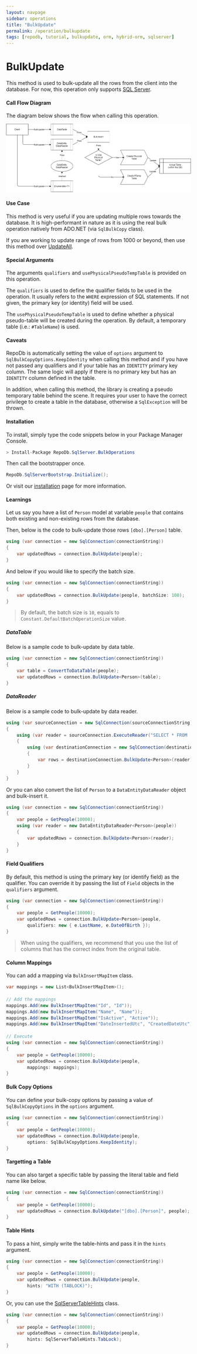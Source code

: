 ```yaml
---
layout: navpage
sidebar: operations
title: "BulkUpdate"
permalink: /operation/bulkupdate
tags: [repodb, tutorial, bulkupdate, orm, hybrid-orm, sqlserver]
---
```


# BulkUpdate

This method is used to bulk-update all the rows from the client into the database. For now, this operation only supports [SQL Server](https://www.nuget.org/packages/RepoDb.SqlServer.BulkOperations).

#### Call Flow Diagram

The diagram below shows the flow when calling this operation.

<img src="../../assets/images/site/bulk-update.png" />

#### Use Case

This method is very useful if you are updating multiple rows towards the database. It is high-performant in nature as it is using the real bulk operation natively from ADO.NET (via `SqlBulkCopy` class).

If you are working to update range of rows from 1000 or beyond, then use this method over [UpdateAll](/operation/updateall).

#### Special Arguments

The arguments `qualifiers` and `usePhysicalPseudoTempTable` is provided on this operation.

The `qualifiers` is used to define the qualifier fields to be used in the operation. It usually refers to the `WHERE` expression of SQL statements. If not given, the primary key (or identity) field will be used.

The `usePhysicalPseudoTempTable` is used to define whether a physical pseudo-table will be created during the operation. By default, a temporary table (i.e.: `#TableName`) is used.

#### Caveats

RepoDb is automatically setting the value of `options` argument to `SqlBulkCopyOptions.KeepIdentity` when calling this method and if you have not passed any qualifiers and if your table has an `IDENTITY` primary key column. The same logic will apply if there is no primary key but has an `IDENTITY` column defined in the table.

In addition, when calling this method, the library is creating a pseudo temporary table behind the scene. It requires your user to have the correct privilege to create a table in the database, otherwise a `SqlException` will be thrown.

#### Installation

To install, simply type the code snippets below in your Package Manager Console.

```csharp
> Install-Package RepoDb.SqlServer.BulkOperations
```

Then call the bootstrapper once.

```csharp
RepoDb.SqlServerBootstrap.Initialize();
```

Or visit our [installation](/tutorial/installation) page for more information.

#### Learnings

Let us say you have a list of `Person` model at variable `people` that contains both existing and non-existing rows from the database.

Then, below is the code to bulk-update those rows `[dbo].[Person]` table.

```csharp
using (var connection = new SqlConnection(connectionString))
{
	var updatedRows = connection.BulkUpdate(people);
}
```

And below if you would like to specify the batch size.

```csharp
using (var connection = new SqlConnection(connectionString))
{
	var updatedRows = connection.BulkUpdate(people, batchSize: 100);
}
```

> By default, the batch size is `10`, equals to `Constant.DefaultBatchOperationSize` value.

##### DataTable

Below is a sample code to bulk-update by data table.

```csharp
using (var connection = new SqlConnection(connectionString))
{
	var table = ConvertToDataTable(people);
	var updatedRows = connection.BulkUpdate<Person>(table);
}
```

##### DataReader

Below is a sample code to bulk-update by data reader.

```csharp
using (var sourceConnection = new SqlConnection(sourceConnectionString))
{
	using (var reader = sourceConnection.ExecuteReader("SELECT * FROM [dbo].[Person] WHERE (IsActive = 1);"))
	{
		using (var destinationConnection = new SqlConnection(destinationConnectionString))
		{
			var rows = destinationConnection.BulkUpdate<Person>(reader);
		}
	}
}
```

Or you can also convert the list of `Person` to a `DataEntityDataReader` object and bulk-insert it.

```csharp
using (var connection = new SqlConnection(connectionString))
{
	var people = GetPeople(10000);
	using (var reader = new DataEntityDataReader<Person>(people))
	{
		var updatedRows = connection.BulkUpdate<Person>(reader);
	}
}
```

#### Field Qualifiers

By default, this method is using the primary key (or identify field) as the qualifier. You can override it by passing the list of `Field` objects in the `qualifiers` argument.

```csharp
using (var connection = new SqlConnection(connectionString))
{
	var people = GetPeople(10000);
	var updatedRows = connection.BulkUpdate<Person>(people,
		qualifiers: new { e.LastName, e.DateOfBirth });
}
```

> When using the qualifiers, we recommend that you use the list of columns that has the correct index from the original table.

#### Column Mappings

You can add a mapping via `BulkInsertMapItem` class.

```csharp
var mappings = new List<BulkInsertMapItem>();

// Add the mappings
mappings.Add(new BulkInsertMapItem("Id", "Id"));
mappings.Add(new BulkInsertMapItem("Name", "Name"));
mappings.Add(new BulkInsertMapItem("IsActive", "Active"));
mappings.Add(new BulkInsertMapItem("DateInsertedUtc", "CreatedDateUtc"));

// Execute
using (var connection = new SqlConnection(connectionString))
{
	var people = GetPeople(10000);
	var updatedRows = connection.BulkUpdate(people,
		mappings: mappings);
}
```

#### Bulk Copy Options

You can define your bulk-copy options by passing a value of `SqlBulkCopyOptions` in the `options` argument.

```csharp
using (var connection = new SqlConnection(connectionString))
{
	var people = GetPeople(10000);
	var updatedRows = connection.BulkUpdate(people,
		options: SqlBulkCopyOptions.KeepIdentity);
}
```

#### Targetting a Table

You can also target a specific table by passing the literal table and field name like below.

```csharp
using (var connection = new SqlConnection(connectionString))
{
	var people = GetPeople(10000);
	var updatedRows = connection.BulkUpdate("[dbo].[Person]", people);
}
```

#### Table Hints

To pass a hint, simply write the table-hints and pass it in the `hints` argument.

```csharp
using (var connection = new SqlConnection(connectionString))
{
	var people = GetPeople(10000);
	var updatedRows = connection.BulkUpdate(people,
		hints: "WITH (TABLOCK)");
}
```

Or, you can use the [SqlServerTableHints](/class/sqlservertablehints) class.

```csharp
using (var connection = new SqlConnection(connectionString))
{
	var people = GetPeople(10000);
	var updatedRows = connection.BulkUpdate(people,
		hints: SqlServerTableHints.TabLock);
}
```
